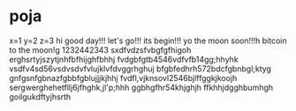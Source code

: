 # poja
x=1
y=2
z=3
hi
good day!!!
let's go!!!
its begin!!!
yo the moon soon!!!h
bitcoin to the moon!g
1232442343
sxdfvdzsfvbgfgfhigoh
erghsrtyjszytjnhfbfhijghfbhhj
fvdgbfgtb4546vdfvfb14gg;hhyhk
vsdfv4sd56vsdvsdvfvlujklvfdvggrhghuj
bfgbfedhrh572bdcfgbnbgl;ktyg
 gnfgsnfgbnazfgbbfgblujjjkjhhj
fvdfl,vjknsovl2546bjlffggkjkoojh
sergwerghehetfllj6jfhghk,jl'p;hhh
ggbhgfhr54khjghjh
ffkhhjdgghbumhgh
goilgukdftyjhsrth

